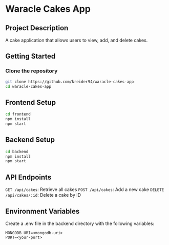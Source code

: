# Waracle Cakes App

## Project Description
A cake application that allows users to view, add, and delete cakes.

## Getting Started

### Clone the repository
```bash
git clone https://github.com/kreider94/waracle-cakes-app
cd waracle-cakes-app
```

## Frontend Setup

```bash
cd frontend
npm install
npm start
```
## Backend Setup

```bash
cd backend
npm install
npm start
```

## API Endpoints
`GET /api/cakes`: Retrieve all cakes
`POST /api/cakes`: Add a new cake
`DELETE /api/cakes/:id`: Delete a cake by ID

## Environment Variables
Create a .env file in the backend directory with the following variables:

```
MONGODB_URI=<mongodb-uri>
PORT=<your-port>
```
